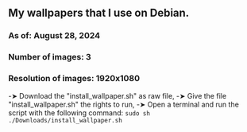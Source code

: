 ## My wallpapers that I use on Debian.

### As of: August 28, 2024
### Number of images: 3
### Resolution of images: 1920x1080


-➤ Download the "install_wallpaper.sh" as raw file,
-➤ Give the file "install_wallpaper.sh" the rights to run,
-➤ Open a terminal and run the script with the following command:
```sudo sh ./Downloads/install_wallpaper.sh```
